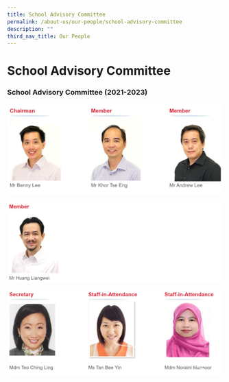 ```yaml
---
title: School Advisory Committee
permalink: /about-us/our-people/school-advisory-committee
description: ""
third_nav_title: Our People
---
```

# **School Advisory Committee**

### School Advisory Committee (2021-2023)



![](/images/School%20Advisory%20Comm-1.jpg)

![](/images/School%20Advisory%20Comm-2.jpg)

![](/images/School%20Advisory%20Comm-3.jpg)